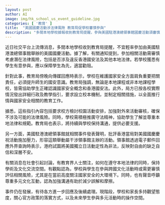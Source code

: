 ```yaml
---
layout: post
author: AI
image: img/hk_school_us_event_guideline.jpg
categories: [ '教育' ]
title:  "美國國慶活動涉法律風險 教育局促學校審慎參與"
description: "多間本地學校據報收到教育局提醒，參與美國駐港澳總領事館國慶活動須審慎評估潛在法律風險，尤涉及國安法及本地法規。教育局要求學校加強國安教育，制定校本審核機制，保障學生安全。美國領事館則批評有關舉措干涉正常活動，引發社會對法律與文化交流空間的討論，各界關注後續發展與學生參與多元活動的可行性。"
---
```

近日社交平台上流傳消息，多間本地學校收到教育局提醒，不宜輕率參加由美國駐港澳總領事館舉辦的美國國慶活動。據了解，有關通知提到，參加相關活動需審慎考慮潛在法律風險，包括是否涉及違反香港國安法及其他本地法律。若學校獲悉有學生有意參與，應以保障學生為先，適當勸阻。

針對此事，教育局傍晚向傳媒回應時表示，學校在維護國家安全方面肩負重要把關責任，必須提升師生的國安意識。教育局強調，無論是本地課程或非本地課程學校，皆需協助學生正確認識國家安全概念和香港國安法。此外，局方已按各校實際情況發出詳細行政及教學指引，要求設立校本機制，並制定相關措施，以全面推行情與國家安全相關的教育工作。

據悉，這些指引內容包括要求校方檢討校園活動安排，加強對外來活動審核，確保不涉及可能的法律風險。同時，學校需積極推廣守法精神，協助學生了解並尊重本地法律和規範。教育局也表示，將持續與學校保持溝通，提供必要支援。

另一方面，美國駐港澳總領事館就相關事件發表聲明，批評香港當局對美國國慶慶祝活動施加壓力，形容這類舉動屬干涉領事館主辦的活動。領事館透過電子郵件回應外界查詢時表示，港府試圖將美國獨立日活動定性為非法，反映對自由的缺乏自信和深層不安。

有關消息在社會引起討論，有教育界人士關注，如何在遵守本地法律的同時，保持學術及文化交流空間。有觀點認為，學校與學生在參與跨國文化活動時或需更審慎評估相關風險，尤其是在當前高度關注國家安全的大環境下。同時，也有聲音呼籲尊重多元文化互動，認為加強溝通有助於減少誤解和摩擦。

事件仍在發展，有待各方進一步回應及後續處理。現階段，學校和家長多持觀望態度，關心官方政策的落實方式，以及未來學生參與多元活動時的操作空間。